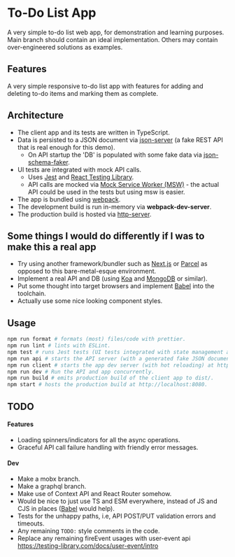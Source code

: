 # To-Do List App

A very simple to-do list web app, for demonstration and learning purposes. Main branch
should contain an ideal implementation. Others may contain over-engineered solutions as
examples.

## Features

A very simple responsive to-do list app with features for adding and deleting to-do items
and marking them as complete.

## Architecture

- The client app and its tests are written in TypeScript.
- Data is persisted to a JSON document via
  [json-server](https://github.com/typicode/json-server) (a fake REST API that is
  real enough for this demo).
  - On API startup the 'DB' is populated with some fake data via
    [json-schema-faker](https://github.com/json-schema-faker/json-schema-faker).
- UI tests are integrated with mock API calls.
  - Uses [Jest](https://jestjs.io/) and [React Testing Library](https://testing-library.com/docs/react-testing-library/intro/).
  - API calls are mocked via [Mock Service Worker (MSW)](https://mswjs.io/) - the actual
    API could be used in the tests but using msw is easier.
- The app is bundled using [webpack](https://webpack.js.org/).
- The development build is run in-memory via **webpack-dev-server**.
- The production build is hosted via
  [http-server](https://github.com/http-party/http-server).

## Some things I would do differently if I was to make this a real app

- Try using another framework/bundler such as [Next.js](https://nextjs.org/) or
  [Parcel](https://parceljs.org/) as opposed to this bare-metal-esque environment.
- Implement a real API and DB (using [Koa](https://koajs.com/) and
  [MongoDB](https://www.mongodb.com/) or similar).
- Put some thought into target browsers and implement [Babel](https://babeljs.io/) into the toolchain.
- Actually use some nice looking component styles.

## Usage

```bash
npm run format # formats (most) files/code with prettier.
npm run lint # lints with ESLint.
npm test # runs Jest tests (UI tests integrated with state management and mock API calls).
npm run api # starts the API server (with a generated fake JSON document DB) at http://localhost:3001.
npm run client # starts the app dev server (with hot reloading) at http://localhost:3000.
npm run dev # Run the API and app concurrently.
npm run build # emits production build of the client app to dist/.
npm start # hosts the production build at http://localhost:8080.
```

## TODO

#### Features

- Loading spinners/indicators for all the async operations.
- Graceful API call failure handling with friendly error messages.

#### Dev

- Make a mobx branch.
- Make a graphql branch.
- Make use of Context API and React Router somehow.
- Would be nice to just use TS and ESM everywhere, instead of JS and CJS in places
  ([Babel](https://babeljs.io/) would help).
- Tests for the unhappy paths, i.e, API POST/PUT validation errors and timeouts.
- Any remaining `TODO:` style comments in the code.
- Replace any remaining fireEvent usages with user-event api https://testing-library.com/docs/user-event/intro
